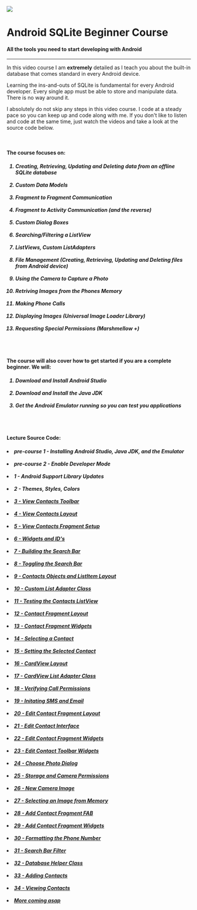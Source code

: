 
<img class='header-img' src='https://s3.amazonaws.com/codingwithmitch-static-and-media/media/android-sqlite-for-beginners/images/poster.png' />

<h1>Android SQLite Beginner Course</h1>
<h4>All the tools you need to start developing with Android</h4>
<hr>
<p>In this video course I am <b>extremely</b> detailed as I teach you about the built-in database that comes standard in every Android device. </p>

<p>Learning the ins-and-outs of SQLite is fundamental for every Android developer. Every single app must be able to store and manipulate data. There is no way around it. </p>

<p>I absolutely do not skip any steps in this video course. I code at a steady pace so you can keep up and code along with me. If you don't like to listen and code at the same time, just watch the videos and take a look at the source code below.</p>

<br/>
<h4>The course focuses on:</h4>
<h5>
<ol>
    <li>Creating, Retrieving, Updating and Deleting data from an offline SQLite database</li></br>
    <li>Custom Data Models</li></br>
    <li>Fragment to Fragment Communication</li></br>
    <li>Fragment to Activity Communication (and the reverse)</li></br>
    <li>Custom Dialog Boxes</li></br>
    <li>Searching/Filtering a ListView</li></br>
    <li>ListViews, Custom ListAdapters</li></br>
    <li>File Management (Creating, Retrieving, Updating and Deleting files from Android device)</li></br>
    <li>Using the Camera to Capture a Photo</li></br>
    <li>Retriving Images from the Phones Memory</li></br>
    <li>Making Phone Calls</li></br>
    <li>Displaying Images (Universal Image Loader Library)</li></br>
    <li>Requesting Special Permissions (Marshmellow +)</li></br>
</ol>
<br/>
</h5>

<h4>
The course will also cover how to get started if you are a complete beginner. We will:
</h4>
<h5>
<ol>
<li>Download and Install Android Studio</li></br>
<li>Download and Install the Java JDK</li></br>
<li>Get the Android Emulator running so you can test you applications</li></br>
</ol>
<br/>
</h5>

<h4>Lecture Source Code:</h4>
<h5>
    <li>pre-course 1 - Installing Android Studio, Java JDK, and the Emulator</li></br>
    <li>pre-course 2 - Enable Developer Mode</li></br>
    <li>1 - Android Support Library Updates</li></br>
    <li>2 - Themes, Styles, Colors</li></br>
    <li><a href ='https://goo.gl/ceJZUy'>3 - View Contacts Toolbar</a></li></br>
    <li><a href='https://goo.gl/DtHQrH'>4 - View Contacts Layout</a></li></br>
    <li><a href='https://goo.gl/7PSBk7'>5 - View Contacts Fragment Setup</a></li></br>
    <li><a href='https://goo.gl/NGCsxs'>6 - Widgets and ID's</a></li></br>
    <li><a href='https://goo.gl/EGfj7g'>7 - Building the Search Bar</a></li></br>
    <li><a href='https://goo.gl/sZkFLk'>8 - Toggling the Search Bar</a></li></br>
    <li><a href='https://goo.gl/q4CyJr'>9 - Contacts Objects and ListItem Layout</a></li></br>
    <li><a href='https://goo.gl/sA6emk'>10 - Custom List Adapter Class</a></li></br>
    <li><a href='https://goo.gl/bS5tii'>11 - Testing the Contacts ListView</a></li></br>
    <li><a href='https://goo.gl/ND1EMR'>12 - Contact Fragment Layout</a></li></br>
    <li><a href='https://goo.gl/2ie5tM'>13 - Contact Fragment Widgets</a></li></br>
    <li><a href='https://goo.gl/8ddzTW'>14 - Selecting a Contact</a></li></br>
    <li><a href='https://goo.gl/a6YPZR'>15 - Setting the Selected Contact</a></li></br>
    <li><a href='https://goo.gl/64bFM3'>16 - CardView Layout</a></li></br>
    <li><a href='https://goo.gl/yY3F9q'>17 - CardView List Adapter Class</a></li></br>
    <li><a href='https://goo.gl/LpiMcD'>18 - Verifying Call Permissions</a></li></br>
    <li><a href='https://goo.gl/bBK8m9'>19 - Initating SMS and Email</a></li></br>
    <li><a href='https://goo.gl/P1Hkuq'>20 - Edit Contact Fragment Layout</a></li></br>
    <li><a href='https://goo.gl/Jdm52Y'>21 - Edit Contact Interface</a></li></br>
    <li><a href='https://goo.gl/e9rk33'>22 - Edit Contact Fragment Widgets</a></li></br>
    <li><a href='https://goo.gl/BR516u'>23 - Edit Contact Toolbar Widgets</a></li></br>
    <li><a href='https://goo.gl/ExBQzr'>24 - Choose Photo Dialog</a></li></br>
    <li><a href='https://goo.gl/STJoz5'>25 - Storage and Camera Permissions</a></li></br>
    <li><a href='https://goo.gl/2Kibge'>26 - New Camera Image</a></li></br>
    <li><a href='https://goo.gl/8rn9rX'>27 - Selecting an Image from Memory</a></li></br>
    <li><a href='https://goo.gl/bhfQ6p'>28 - Add Contact Fragment FAB</a></li></br>
    <li><a href='https://goo.gl/HtH8kr'>29 - Add Contact Fragment Widgets</a></li></br>
    <li><a href='https://goo.gl/cg3fn5'>30 - Formatting the Phone Number</a></li></br>
    <li><a href='https://goo.gl/cxX7mf'>31 - Search Bar Filter</a></li></br>
    <li><a href='https://goo.gl/YkCQkF'>32 - Database Helper Class</a></li></br>
    <li><a href='https://goo.gl/NZ3TnV'>33 - Adding Contacts</a></li></br>
    <li><a href='https://goo.gl/87Zwyd'>34 - Viewing Contacts</a></li></br>
    <li><a href=''>More coming asap</a></li></br>
<br/>


